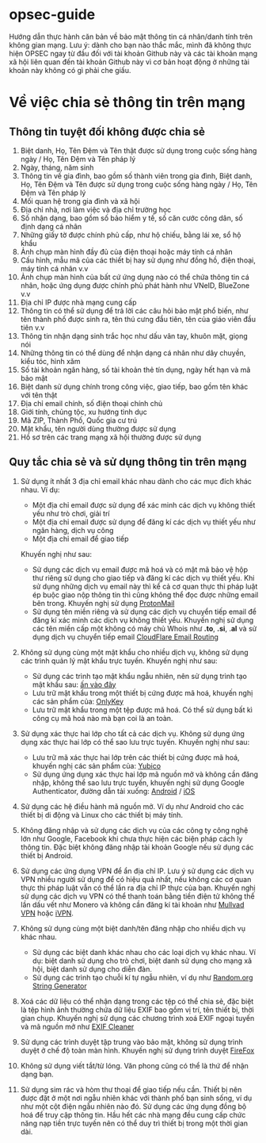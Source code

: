 
# opsec-guide

Hướng dẫn thực hành căn bản về bảo mật thông tin cá nhân/danh tính trên không gian mạng.
Lưu ý: dành cho bạn nào thắc mắc, mình đã không thực hiện OPSEC ngay từ đầu đối với tài khoản Github này và các tài khoản mạng xã hội liên quan đến tài khoản Github này vì cơ bản hoạt động ở những tài khoản này không có gì phải che giấu.

# Về việc chia sẻ thông tin trên mạng

## Thông tin tuyệt đối không được chia sẻ

 1. Biệt danh, Họ, Tên Đệm và Tên thật được sử dụng trong cuộc sống hàng ngày / Họ, Tên Đệm và Tên pháp lý
 2. Ngày, tháng, năm sinh
 3. Thông tin về gia đình, bao gồm số thành viên trong gia đình, Biệt danh, Họ, Tên Đệm và Tên được sử dụng trong cuộc sống hàng ngày / Họ, Tên Đệm và Tên pháp lý
 4. Mối quan hệ trong gia đình và xã hội
 5. Địa chỉ nhà, nơi làm việc và địa chỉ trường học
 6. Số nhận dạng, bao gồm số bảo hiểm y tế, số căn cước công dân, số định dạng cá nhân
 7. Những giấy tờ được chính phủ cấp, như hộ chiếu, bằng lái xe, sổ hộ khẩu
 8. Ảnh chụp màn hình đầy đủ của điện thoại hoặc máy tính cá nhân
 9. Cấu hình, mẫu mã của các thiết bị hay sử dụng như đồng hồ, điện thoại, máy tính cá nhân v.v
 10. Ảnh chụp màn hình của bất cứ ứng dụng nào có thể chứa thông tin cá nhân, hoặc ứng dụng được chính phủ phát hành như VNeID, BlueZone v.v
 11. Địa chỉ IP được nhà mạng cung cấp
 12. Thông tin có thể sử dụng để trả lời các câu hỏi bảo mật phổ biến, như tên thành phố được sinh ra, tên thú cưng đầu tiên, tên của giáo viên đầu tiên v.v
 13. Thông tin nhận dạng sinh trắc học như dấu vân tay, khuôn mặt, giọng nói
 14. Những thông tin có thể dùng để nhận dạng cá nhân như dây chuyền, kiểu tóc, hình xăm
 15. Số tài khoản ngân hàng, số tài khoản thẻ tín dụng, ngày hết hạn và mã bảo mật
 16. Biệt danh sử dụng chính trong công việc, giao tiếp, bao gồm tên khác với tên thật
 17. Địa chỉ email chính, số điện thoại chính chủ
 18. Giới tính, chủng tộc, xu hướng tình dục
 19. Mã ZIP, Thành Phố, Quốc gia cư trú
 20. Mật khẩu, tên người dùng thường được sử dụng
 21. Hồ sơ trên các trang mạng xã hội thường được sử dụng

## Quy tắc chia sẻ và sử dụng thông tin trên mạng

 1. Sử dụng ít nhất 3 địa chỉ email khác nhau dành cho các mục đích khác nhau. Ví dụ:
	 - Một địa chỉ email được sử dụng để xác minh các dịch vụ không thiết yếu như trò chơi, giải trí
	 - Một địa chỉ email được sử dụng để đăng kí các dịch vụ thiết yếu như ngân hàng, dịch vụ công
	 - Một địa chỉ email để giao tiếp

	Khuyến nghị như sau:
	 - Sử dụng các dịch vụ email được mã hoá và có mật mã bảo vệ hộp thư riêng sử dụng cho giao tiếp và đăng kí các dịch vụ thiết yếu. Khi sử dụng những dịch vụ email này thì kể cả cơ quan thực thi pháp luật ép buộc giao nộp thông tin thì cũng không thể đọc được những email bên trong. Khuyến nghị sử dụng [ProtonMail](https://mail.proton.me)
	 - Sử dụng tên miền riêng và sử dụng các dịch vụ chuyển tiếp email để đăng kí xác minh các dịch vụ không thiết yếu. Khuyến nghị sử dụng các tên miền cấp một không có máy chủ Whois như **.to**, **.si**, .**al** và sử dụng dịch vụ chuyển tiếp email [CloudFlare Email Routing](https://www.cloudflare.com/products/email-routing/)

 2. Không sử dụng cùng một mật khẩu cho nhiều dịch vụ, không sử dụng các trình quản lý mật khẩu trực tuyến. Khuyến nghị như sau:
	  - Sử dụng các trình tạo mật khẩu ngẫu nhiên, nên sử dụng trình tạo mật khẩu sau: [ấn vào đây](https://geekflare.com/tools/password-generator)
	  - Lưu trữ mật khẩu trong một thiết bị cứng được mã hoá, khuyến nghị các sản phẩm của: [OnlyKey](https://onlykey.io/collections/all)
	  - Lưu trữ mật khẩu trong một tệp được mã hoá. Có thể sử dụng bất kì công cụ mã hoá nào mà bạn coi là an toàn.
 3. Sử dụng xác thực hai lớp cho tất cả các dịch vụ. Không sử dụng ứng dụng xác thực hai lớp có thể sao lưu trực tuyến. Khuyến nghị như sau:
	 - Lưu trữ mã xác thực hai lớp trên các thiết bị cứng được mã hoá, khuyến nghị các sản phẩm của: [Yubico](https://www.yubico.com/products/)
	 - Sử dụng ứng dụng xác thực hai lớp mã nguồn mở và không cần đăng nhập, không thể sao lưu trực tuyến, khuyến nghị sử dụng Google Authenticator, đường dẫn tải xuống: [Android](https://play.google.com/store/apps/details?id=com.google.android.apps.authenticator2) / [iOS](https://apps.apple.com/app/google-authenticator/id388497605)
4. Sử dụng các hệ điều hành mã nguồn mở. Ví dụ như Android cho các thiết bị di động và Linux cho các thiết bị máy tính.
5. Không đăng nhập và sử dụng các dịch vụ của các công ty công nghệ lớn như Google, Facebook khi chưa thực hiện các biện pháp cách ly thông tin. Đặc biệt không đăng nhập tài khoản Google nếu sử dụng các thiết bị Android.
6. Sử dụng các ứng dụng VPN để ẩn địa chỉ IP. Lưu ý sử dụng các dịch vụ VPN nhiều người sử dụng để có hiệu quả nhất, nếu không các cơ quan thực thi pháp luật vẫn có thể lần ra địa chỉ IP thực của bạn. Khuyến nghị sử dụng các dịch vụ VPN có thể thanh toán bằng tiền điện tử không thể lần dấu vết như Monero và không cần đăng kí tài khoản như [Mullvad VPN](https://mullvad.net/en/) hoặc [iVPN](https://www.ivpn.net/).
7. Không sử dụng cùng một biệt danh/tên đăng nhập cho nhiều dịch vụ khác nhau.
	- Sử dụng các biệt danh khác nhau cho các loại dịch vụ khác nhau. Ví dụ: biệt danh sử dụng cho trò chơi, biệt danh sử dụng cho mạng xã hội, biệt danh sử dụng cho diễn đàn.
	- Sử dụng các trình tạo chuỗi kí tự ngẫu nhiên, ví dụ như [Random.org String Generator](https://www.random.org/strings/?num=9&len=12&digits=on&upperalpha=on&loweralpha=on&unique=on&format=html&rnd=new)
8. Xoá các dữ liệu có thể nhận dạng trong các tệp có thể chia sẻ, đặc biệt là tệp hình ảnh thường chứa dữ liệu EXIF bao gồm vị trí, tên thiết bị, thời gian chụp. Khuyến nghị sử dụng các chương trình xoá EXIF ngoại tuyến và mã nguồn mở như [EXIF Cleaner](https://github.com/szTheory/exifcleaner/releases)
9. Sử dụng các trình duyệt tập trung vào bảo mật, không sử dụng trình duyệt ở chế độ toàn màn hình. Khuyến nghị sử dụng trình duyệt [FireFox](https://www.mozilla.org/vi/firefox/new/)
10. Không sử dụng viết tắt/từ lóng. Văn phong cũng có thể là thứ để nhận dạng bạn.
11. Sử dụng sim rác và hòm thư thoại để giao tiếp nếu cần. Thiết bị nên được đặt ở một nơi ngẫu nhiên khác với thành phố bạn sinh sống, ví dụ như một cột điện ngẫu nhiên nào đó. Sử dụng các ứng dụng đồng bộ hoá để truy cập thông tin. Hầu hết các nhà mạng đều cung cấp chức năng nạp tiền trực tuyến nên có thể duy trì thiết bị trong một thời gian dài.
